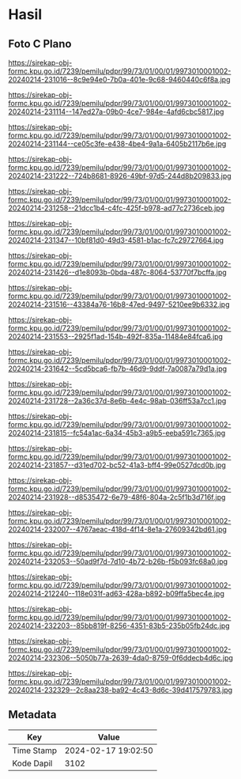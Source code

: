 # Hasil

## Foto C Plano

https://sirekap-obj-formc.kpu.go.id/7239/pemilu/pdpr/99/73/01/00/01/9973010001002-20240214-231016--8c9e94e0-7b0a-401e-9c68-9460440c6f8a.jpg

https://sirekap-obj-formc.kpu.go.id/7239/pemilu/pdpr/99/73/01/00/01/9973010001002-20240214-231114--147ed27a-09b0-4ce7-984e-4afd6cbc5817.jpg

https://sirekap-obj-formc.kpu.go.id/7239/pemilu/pdpr/99/73/01/00/01/9973010001002-20240214-231144--ce05c3fe-e438-4be4-9a1a-6405b2117b6e.jpg

https://sirekap-obj-formc.kpu.go.id/7239/pemilu/pdpr/99/73/01/00/01/9973010001002-20240214-231222--724b8681-8926-49bf-97d5-244d8b209833.jpg

https://sirekap-obj-formc.kpu.go.id/7239/pemilu/pdpr/99/73/01/00/01/9973010001002-20240214-231258--21dcc1b4-c4fc-425f-b978-ad77c2736ceb.jpg

https://sirekap-obj-formc.kpu.go.id/7239/pemilu/pdpr/99/73/01/00/01/9973010001002-20240214-231347--10bf81d0-49d3-4581-b1ac-fc7c29727664.jpg

https://sirekap-obj-formc.kpu.go.id/7239/pemilu/pdpr/99/73/01/00/01/9973010001002-20240214-231426--d1e8093b-0bda-487c-8064-53770f7bcffa.jpg

https://sirekap-obj-formc.kpu.go.id/7239/pemilu/pdpr/99/73/01/00/01/9973010001002-20240214-231516--43384a76-16b8-47ed-9497-5210ee9b6332.jpg

https://sirekap-obj-formc.kpu.go.id/7239/pemilu/pdpr/99/73/01/00/01/9973010001002-20240214-231553--2925f1ad-154b-492f-835a-11484e84fca6.jpg

https://sirekap-obj-formc.kpu.go.id/7239/pemilu/pdpr/99/73/01/00/01/9973010001002-20240214-231642--5cd5bca6-fb7b-46d9-9ddf-7a0087a79d1a.jpg

https://sirekap-obj-formc.kpu.go.id/7239/pemilu/pdpr/99/73/01/00/01/9973010001002-20240214-231728--2a36c37d-8e6b-4e4c-98ab-036ff53a7cc1.jpg

https://sirekap-obj-formc.kpu.go.id/7239/pemilu/pdpr/99/73/01/00/01/9973010001002-20240214-231815--fc54a1ac-6a34-45b3-a9b5-eeba591c7365.jpg

https://sirekap-obj-formc.kpu.go.id/7239/pemilu/pdpr/99/73/01/00/01/9973010001002-20240214-231857--d31ed702-bc52-41a3-bff4-99e0527dcd0b.jpg

https://sirekap-obj-formc.kpu.go.id/7239/pemilu/pdpr/99/73/01/00/01/9973010001002-20240214-231928--d8535472-6e79-48f6-804a-2c5f1b3d716f.jpg

https://sirekap-obj-formc.kpu.go.id/7239/pemilu/pdpr/99/73/01/00/01/9973010001002-20240214-232007--4767aeac-418d-4f14-8e1a-27609342bd61.jpg

https://sirekap-obj-formc.kpu.go.id/7239/pemilu/pdpr/99/73/01/00/01/9973010001002-20240214-232053--50ad9f7d-7d10-4b72-b26b-f5b093fc68a0.jpg

https://sirekap-obj-formc.kpu.go.id/7239/pemilu/pdpr/99/73/01/00/01/9973010001002-20240214-212240--118e031f-ad63-428a-b892-b09ffa5bec4e.jpg

https://sirekap-obj-formc.kpu.go.id/7239/pemilu/pdpr/99/73/01/00/01/9973010001002-20240214-232203--85bb819f-8256-4351-83b5-235b05fb24dc.jpg

https://sirekap-obj-formc.kpu.go.id/7239/pemilu/pdpr/99/73/01/00/01/9973010001002-20240214-232306--5050b77a-2639-4da0-8759-0f6ddecb4d6c.jpg

https://sirekap-obj-formc.kpu.go.id/7239/pemilu/pdpr/99/73/01/00/01/9973010001002-20240214-232329--2c8aa238-ba92-4c43-8d6c-39d417579783.jpg


## Metadata

| Key        | Value               |
| ---------- | ------------------- |
| Time Stamp | 2024-02-17 19:02:50 |
| Kode Dapil | 3102                |




